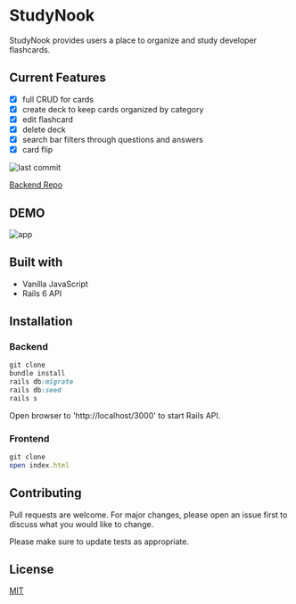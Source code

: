 # StudyNook

StudyNook provides users a place to organize and study developer flashcards.

## Current Features

- [x] full CRUD for cards
- [x] create deck to keep cards organized by category
- [x] edit flashcard
- [x] delete deck
- [x] search bar filters through questions and answers
- [x] card flip

![last commit](https://img.shields.io/github/last-commit/ferrufinob/StudyNook-frontend)

[Backend Repo](https://github.com/ferrufinob/StudyNook-backend.git)

## DEMO

![app](demo.gif)

## Built with

- Vanilla JavaScript
- Rails 6 API

## Installation

### Backend

```ruby
git clone
bundle install
rails db:migrate
rails db:seed
rails s
```

Open browser to 'http://localhost/3000' to start Rails API.

### Frontend

```ruby
git clone
open index.html
```

## Contributing

Pull requests are welcome. For major changes, please open an issue first to discuss what you would like to change.

Please make sure to update tests as appropriate.

## License

[MIT](https://choosealicense.com/licenses/mit/)
